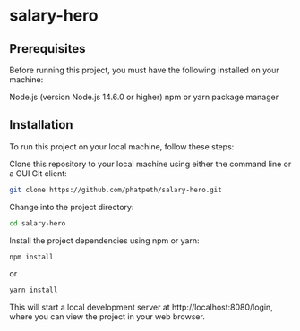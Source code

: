 # salary-hero

## Prerequisites
Before running this project, you must have the following installed on your machine:

Node.js (version Node.js 14.6.0 or higher)
npm or yarn package manager

## Installation
To run this project on your local machine, follow these steps:

Clone this repository to your local machine using either the command line or a GUI Git client:
```bash
git clone https://github.com/phatpeth/salary-hero.git
```

Change into the project directory:
```bash
cd salary-hero
```
Install the project dependencies using npm or yarn:
```bash
npm install
```
or
```bash
yarn install
```

This will start a local development server at http://localhost:8080/login, where you can view the project in your web browser.
